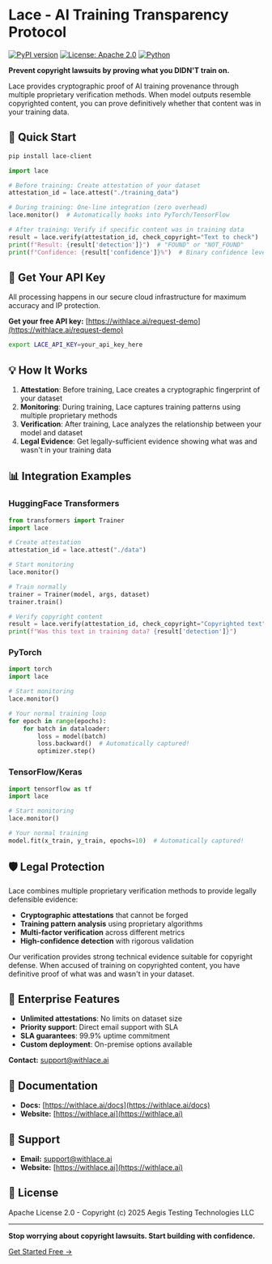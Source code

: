# Lace - AI Training Transparency Protocol

[![PyPI version](https://badge.fury.io/py/lace-client.svg)](https://badge.fury.io/py/lace-client)
[![License: Apache 2.0](https://img.shields.io/badge/License-Apache%202.0-blue.svg)](https://www.apache.org/licenses/LICENSE-2.0)
[![Python](https://img.shields.io/pypi/pyversions/lace-client.svg)](https://pypi.org/project/lace-client/)

**Prevent copyright lawsuits by proving what you DIDN'T train on.**

Lace provides cryptographic proof of AI training provenance through multiple proprietary verification methods. When model outputs resemble copyrighted content, you can prove definitively whether that content was in your training data.

## 🚀 Quick Start

```bash
pip install lace-client
```

```python
import lace

# Before training: Create attestation of your dataset
attestation_id = lace.attest("./training_data")

# During training: One-line integration (zero overhead)
lace.monitor()  # Automatically hooks into PyTorch/TensorFlow

# After training: Verify if specific content was in training data
result = lace.verify(attestation_id, check_copyright="Text to check")
print(f"Result: {result['detection']}")  # "FOUND" or "NOT_FOUND"
print(f"Confidence: {result['confidence']}%")  # Binary confidence level
```

## 🔑 Get Your API Key

All processing happens in our secure cloud infrastructure for maximum accuracy and IP protection.

**Get your free API key:** [https://withlace.ai/request-demo](https://withlace.ai/request-demo)

```bash
export LACE_API_KEY=your_api_key_here
```

## 💡 How It Works

1. **Attestation**: Before training, Lace creates a cryptographic fingerprint of your dataset
2. **Monitoring**: During training, Lace captures training patterns using multiple proprietary methods
3. **Verification**: After training, Lace analyzes the relationship between your model and dataset
4. **Legal Evidence**: Get legally-sufficient evidence showing what was and wasn't in your training data

## 📊 Integration Examples

### HuggingFace Transformers

```python
from transformers import Trainer
import lace

# Create attestation
attestation_id = lace.attest("./data")

# Start monitoring
lace.monitor()

# Train normally
trainer = Trainer(model, args, dataset)
trainer.train()

# Verify copyright content
result = lace.verify(attestation_id, check_copyright="Copyrighted text")
print(f"Was this text in training data? {result['detection']}")
```

### PyTorch

```python
import torch
import lace

# Start monitoring
lace.monitor()

# Your normal training loop
for epoch in range(epochs):
    for batch in dataloader:
        loss = model(batch)
        loss.backward()  # Automatically captured!
        optimizer.step()
```

### TensorFlow/Keras

```python
import tensorflow as tf
import lace

# Start monitoring
lace.monitor()

# Your normal training
model.fit(x_train, y_train, epochs=10)  # Automatically captured!
```

## 🛡️ Legal Protection

Lace combines multiple proprietary verification methods to provide legally defensible evidence:

- **Cryptographic attestations** that cannot be forged
- **Training pattern analysis** using proprietary algorithms
- **Multi-factor verification** across different metrics
- **High-confidence detection** with rigorous validation

Our verification provides strong technical evidence suitable for copyright defense. When accused of training on copyrighted content, you have definitive proof of what was and wasn't in your dataset.

## 🏢 Enterprise Features

- **Unlimited attestations**: No limits on dataset size
- **Priority support**: Direct email support with SLA
- **SLA guarantees**: 99.9% uptime commitment
- **Custom deployment**: On-premise options available

**Contact:** support@withlace.ai

## 📖 Documentation

- **Docs:** [https://withlace.ai/docs](https://withlace.ai/docs)
- **Website:** [https://withlace.ai](https://withlace.ai)

## 🤝 Support

- **Email:** support@withlace.ai
- **Website:** [https://withlace.ai](https://withlace.ai)

## 📄 License

Apache License 2.0 - Copyright (c) 2025 Aegis Testing Technologies LLC

---

**Stop worrying about copyright lawsuits. Start building with confidence.**

[Get Started Free →](https://withlace.ai)